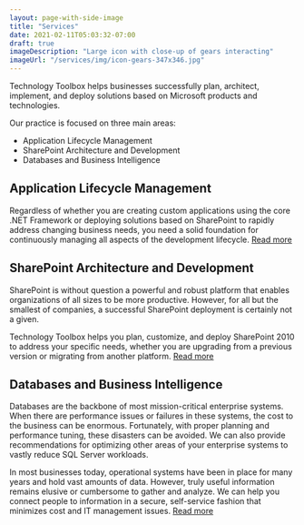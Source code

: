```yaml
---
layout: page-with-side-image
title: "Services"
date: 2021-02-11T05:03:32-07:00
draft: true
imageDescription: "Large icon with close-up of gears interacting"
imageUrl: "/services/img/icon-gears-347x346.jpg"
---
```


Technology Toolbox helps businesses successfully plan, architect, implement, and
deploy solutions based on Microsoft products and technologies.

Our practice is focused on three main areas:

- Application Lifecycle Management
- SharePoint Architecture and Development
- Databases and Business Intelligence

## Application Lifecycle Management

Regardless of whether you are creating custom applications using the core .NET
Framework or deploying solutions based on SharePoint to rapidly address changing
business needs, you need a solid foundation for continuously managing all
aspects of the development lifecycle.
[Read more](/services/application-lifecycle-management)

## SharePoint Architecture and Development

SharePoint is without question a powerful and robust platform that enables
organizations of all sizes to be more productive. However, for all but the
smallest of companies, a successful SharePoint deployment is certainly not a
given.

Technology Toolbox helps you plan, customize, and deploy SharePoint 2010 to
address your specific needs, whether you are upgrading from a previous version
or migrating from another platform.
[Read more](/services/sharepoint-architecture-and-development)

## Databases and Business Intelligence

Databases are the backbone of most mission-critical enterprise systems. When
there are performance issues or failures in these systems, the cost to the
business can be enormous. Fortunately, with proper planning and performance
tuning, these disasters can be avoided. We can also provide recommendations for
optimizing other areas of your enterprise systems to vastly reduce SQL Server
workloads.

In most businesses today, operational systems have been in place for many years
and hold vast amounts of data. However, truly useful information remains elusive
or cumbersome to gather and analyze. We can help you connect people to
information in a secure, self-service fashion that minimizes cost and IT
management issues. [Read more](/services/databases-and-business-intelligence)
